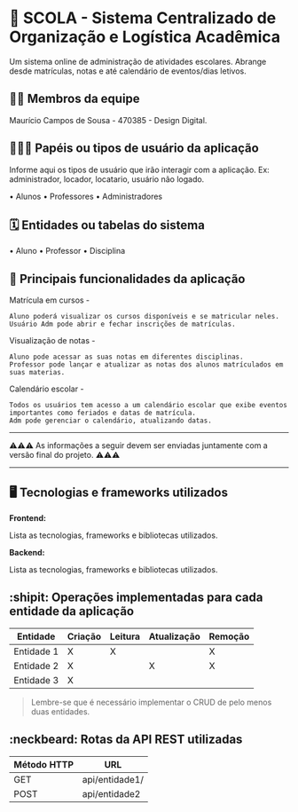 # :checkered_flag: SCOLA - Sistema Centralizado de Organização e Logística Acadêmica

Um sistema online de administração de atividades escolares. 
Abrange desde matrículas, notas e até calendário de eventos/dias letivos.

## :technologist: Membros da equipe

Maurício Campos de Sousa - 470385 - Design Digital.

## :people_holding_hands: Papéis ou tipos de usuário da aplicação

Informe aqui os tipos de usuário que irão interagir com a aplicação. Ex: administrador, locador, locatario, usuário não logado.

• Alunos
• Professores
• Administradores

## :spiral_calendar: Entidades ou tabelas do sistema

• Aluno
• Professor
• Disciplina

## :triangular_flag_on_post:	 Principais funcionalidades da aplicação

Matrícula em cursos - 

    Aluno poderá visualizar os cursos disponíveis e se matricular neles.
    Usuário Adm pode abrir e fechar inscrições de matrículas.


Visualização de notas -

    Aluno pode acessar as suas notas em diferentes disciplinas.
    Professor pode lançar e atualizar as notas dos alunos matrículados em suas materias.


Calendário escolar - 

    Todos os usuários tem acesso a um calendário escolar que exibe eventos importantes como feriados e datas de matrícula.
    Adm pode gerenciar o calendário, atualizando datas. 


----

:warning::warning::warning: As informações a seguir devem ser enviadas juntamente com a versão final do projeto. :warning::warning::warning:


----

## :desktop_computer: Tecnologias e frameworks utilizados

**Frontend:**

Lista as tecnologias, frameworks e bibliotecas utilizados.

**Backend:**

Lista as tecnologias, frameworks e bibliotecas utilizados.


## :shipit: Operações implementadas para cada entidade da aplicação


| Entidade| Criação | Leitura | Atualização | Remoção |
| --- | --- | --- | --- | --- |
| Entidade 1 | X |  X  |  | X |
| Entidade 2 | X |    |  X | X |
| Entidade 3 | X |    |  |  |

> Lembre-se que é necessário implementar o CRUD de pelo menos duas entidades.

## :neckbeard: Rotas da API REST utilizadas

| Método HTTP | URL |
| --- | --- |
| GET | api/entidade1/|
| POST | api/entidade2 |
